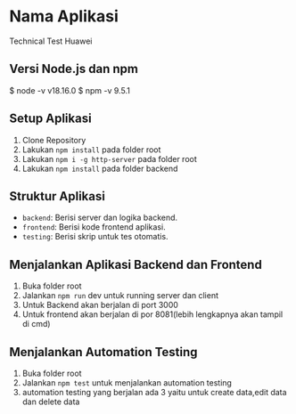 # Nama Aplikasi
Technical Test Huawei

## Versi Node.js dan npm
$ node -v v18.16.0
$ npm -v 9.5.1

## Setup Aplikasi
1. Clone Repository
2. Lakukan `npm install` pada folder root
3. Lakukan `npm i -g http-server` pada folder root
4. Lakukan `npm install` pada folder backend


## Struktur Aplikasi
- `backend`: Berisi server dan logika backend.
- `frontend`: Berisi kode frontend aplikasi.
- `testing`: Berisi skrip untuk tes otomatis.

## Menjalankan Aplikasi Backend dan Frontend
1. Buka folder root
2. Jalankan `npm run` dev untuk running server dan client
3. Untuk Backend akan berjalan di port 3000
4. Untuk frontend akan berjalan di por 8081(lebih lengkapnya akan tampil di cmd)

## Menjalankan Automation Testing
1. Buka folder root 
2. Jalankan `npm test` untuk menjalankan automation testing
3. automation testing yang berjalan ada 3 yaitu untuk create data,edit data dan delete data






